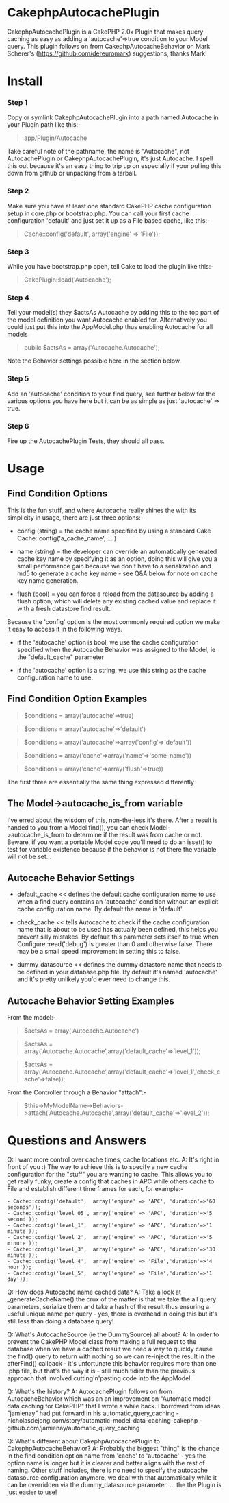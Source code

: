 CakephpAutocachePlugin
======================

CakephpAutocachePlugin is a CakePHP 2.0x Plugin that makes query caching as easy 
as adding a 'autocache'=>true condition to your Model query.  This plugin follows 
on from CakephpAutocacheBehavior on Mark Scherer's (https://github.com/dereuromark) 
suggestions, thanks Mark!


Install
=======

### Step 1
Copy or symlink CakephpAutocachePlugin into a path named Autocache in your Plugin
path like this:-
>  app/Plugin/Autocache

Take careful note of the pathname, the name is "Autocache", not AutocachePlugin
or CakephpAutocachePlugin, it's just Autocache.  I spell this out because it's
an easy thing to trip up on especially if your pulling this down from github or
unpacking from a tarball.

### Step 2
Make sure you have at least one standard CakePHP cache configuration setup in 
core.php or bootstrap.php.  You can call your first cache configuration 'default' 
and just set it up as a File based cache, like this:-
>  Cache::config('default', array('engine' => 'File'));

### Step 3
While you have bootstrap.php open, tell Cake to load the plugin like this:-
>  CakePlugin::load('Autocache');

### Step 4
Tell your model(s) they $actsAs Autocache by adding this to the top part of the 
model definition you want Autocache enabled for.  Alternatively you could just put
this into the AppModel.php thus enabling Autocache for all models
>  public $actsAs = array('Autocache.Autocache');

Note the Behavior settings possible here in the section below.

### Step 5
Add an 'autocache' condition to your find query, see further below for the various 
options you have here but it can be as simple as just 'autocache' => true.

### Step 6
Fire up the AutocachePlugin Tests, they should all pass.


Usage
=====

Find Condition Options
----------------------

This is the fun stuff, and where Autocache really shines the with its simplicity 
in usage, there are just three options:-

 - config (string) = the cache name specified by using a standard Cake
   Cache::config('a_cache_name', ... )

 - name (string) = the developer can override an automatically generated cache 
    key name by specifying it as an option, doing this will give you a small 
    performance gain because we don't have to a serialization and md5 to generate 
    a cache key name - see Q&A below for note on cache key name generation.

 - flush (bool) = you can force a reload from the datasource by adding a flush
   option, which will delete any existing cached value and replace it with a
   fresh datastore find result.

Because the 'config' option is the most commonly required option we make it easy
to access it in the following ways.

 - if the 'autocache' option is bool, we use the cache configuration specified when
   the Autocache Behavior was assigned to the Model, ie the "default_cache" parameter

 - if the 'autocache' option is a string, we use this string as the cache 
   configuration name to use.

Find Condition Option Examples
------------------------------

>  $conditions = array('autocache'=>true)

>  $conditions = array('autocache'=>'default')

>  $conditions = array('autocache'=>array('config'=>'default'))

>  $conditions = array('cache'=>array('name'=>'some_name'))

>  $conditions = array('cache'=>array('flush'=>true))

The first three are essentially the same thing expressed differently

The Model->autocache_is_from variable
-------------------------------------
I've erred about the wisdom of this, non-the-less it's there.  After a result is 
handed to you from a Model find(), you can check Model->autocache_is_from 
to determine if the result was from cache or not.  Beware, if you want a portable 
Model code you'll need to do an isset() to test for variable existence because if
the behavior is not there the variable will not be set...

Autocache Behavior Settings
---------------------------

 - default_cache << defines the default cache configuration name to use when a 
   find query contains an 'autocache' condition without an explicit cache 
   configuration name.  By default the name is 'default'

 - check_cache << tells Autocache to check if the cache configuration name that 
   is about to be used has actually been defined, this helps you prevent silly 
   mistakes.  By default this parameter sets itself to true when 
   Configure::read('debug') is greater than 0 and otherwise false.  There may be
   a small speed improvement in setting this to false.

 - dummy_datasource << defines the dummy datastore name that needs to be
   defined in your database.php file. By default it's named 'autocache' and it's 
   pretty unlikely you'd ever need to change this.

Autocache Behavior Setting Examples
-----------------------------------

From the model:-
>  $actsAs = array('Autocache.Autocache')

>  $actsAs = array('Autocache.Autocache',array('default_cache'=>'level_1'));

>  $actsAs = array('Autocache.Autocache',array('default_cache'=>'level_1','check_cache'=>false));

From the Controller through a Behavior "attach":-
>  $this->MyModelName->Behaviors->attach('Autocache.Autocache',array('default_cache'=>'level_2'));


Questions and Answers
=====================

Q: I want more control over cache times, cache locations etc.
A: It's right in front of you :)  The way to achieve this is to specify a new 
   cache configuration for the "stuff" you are wanting to cache.  This allows you
   to get really funky, create a config that caches in APC while others cache to
   File and establish different time frames for each, for example:-

    - Cache::config('default',  array('engine' => 'APC', 'duration'=>'60 seconds'));
    - Cache::config('level_05', array('engine' => 'APC', 'duration'=>'5 second'));
    - Cache::config('level_1',  array('engine' => 'APC', 'duration'=>'1 minute'));
    - Cache::config('level_2',  array('engine' => 'APC', 'duration'=>'5 minute'));
    - Cache::config('level_3',  array('engine' => 'APC', 'duration'=>'30 minute'));
    - Cache::config('level_4',  array('engine' => 'File','duration'=>'4 hour'));
    - Cache::config('level_5',  array('engine' => 'File','duration'=>'1 day'));

Q: How does Autocache name cached data?
A: Take a look at _generateCacheName() the crux of the matter is that we take
   the all query parameters, serialize them and take a hash of the result
   thus ensuring a useful unique name per query - yes, there is overhead in
   doing this but it's still less than doing a database query!

Q: What's AutocacheSource (ie the DummySource) all about?
A: In order to prevent the CakePHP Model class from making a full request to
   the database when we have a cached result we need a way to quickly cause
   the find() query to return with nothing so we can re-inject the result
   in the afterFind() callback - it's unfortunate this behavior requires more
   than one .php file, but that's the way it is - still much tidier than the
   previous approach that involved cutting'n'pasting code into the AppModel.

Q: What's the history?
A: AutocachePlugin follows on from AutocacheBehavior which was an an improvement 
   on "Automatic model data caching for CakePHP" that I wrote a while back.  I
   borrowed from ideas "jamienay" had put forward in his automatic_query_caching
     - nicholasdejong.com/story/automatic-model-data-caching-cakephp
     - github.com/jamienay/automatic_query_caching

Q: What's different about CakephpAutocachePlugin to CakephpAutocacheBehavior?
A: Probably the biggest "thing" is the change in the find condition option name
   from 'cache' to 'autocache' - yes the option name is longer but it is clearer 
   and better aligns with the rest of naming.  Other stuff includes, there is no
   need to specify the autocache datasource configuration anymore, we deal with
   that automatically while it can be overridden via the dummy_datasource parameter.
   ... the the Plugin is just easier to use!
